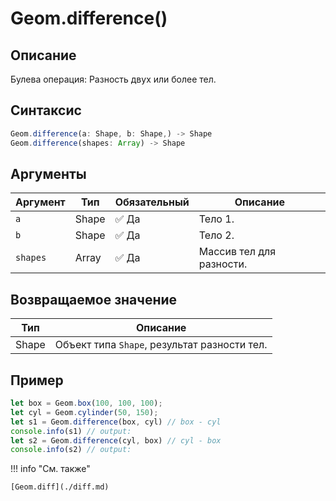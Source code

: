 # Geom.difference()

## Описание
Булева операция: Разность двух или более тел.

## Синтаксис
```javascript
Geom.difference(a: Shape, b: Shape,) -> Shape
Geom.difference(shapes: Array) -> Shape
```

## Аргументы

| Аргумент  | Тип           | Обязательный | Описание                  |
|-----------|---------------|--------------|---------------------------|
| `a`       | Shape         | :white_check_mark: Да | Тело 1. |
| `b`       | Shape         | :white_check_mark: Да | Тело 2. |
| `shapes`  | Array| :white_check_mark: Да | Массив тел для разности. |

## Возвращаемое значение

| Тип   | Описание                          |
|-------|-----------------------------------|
| Shape | Объект типа `Shape`, результат разности тел. |

## Пример
```javascript linenums="1"
let box = Geom.box(100, 100, 100);
let cyl = Geom.cylinder(50, 150);
let s1 = Geom.difference(box, cyl) // box - cyl
console.info(s1) // output:
let s2 = Geom.difference(cyl, box) // cyl - box
console.info(s2) // output:
```

!!! info "См. также"

    [Geom.diff](./diff.md)

